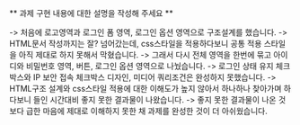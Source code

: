 ** 과제 구현 내용에 대한 설명을 작성해 주세요 **

-> 처음에 로고영역과 로그인 폼 영역, 로그인 옵션 영역으로 구조설계를 했습니다.
-> HTML문서 작성까지는 잘? 넘어갔는데, css스타일을 적용하다보니 공통 적용 스타일을 아직 제대로 하지 못해서 막혔습니다.
-> 그래서 다시 전체 영역을 한번에 묶고 아이디와 비밀번호 영역, 버튼, 로그인 옵션 영역으로 나눴습니다.
-> 로그인 상태 유지 체크박스와 IP 보안 접속 체크박스 디자인, 미디어 쿼리조건은 완성하지 못했습니다.
-> HTML구조 설계와 css스타일 적용에 대한 이해도가 높지 않아서 하나하나 찾아가며 하다보니 들인 시간대비 좋지 못한 결과물이 나왔습니다.
-> 좋지 못한 결과물이 나온 것보다 급한 마음에 제대로 이해하지 못한 채 과제를 완성한 것이 더 아쉬웠습니다.
